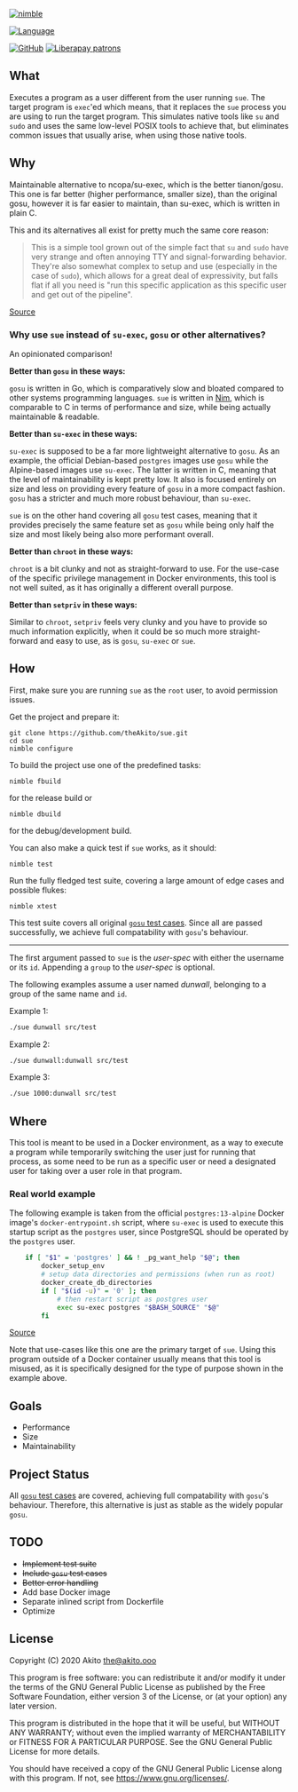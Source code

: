 [![nimble](https://raw.githubusercontent.com/yglukhov/nimble-tag/master/nimble.png)](https://nimble.directory/pkg/sue)

[![Language](https://img.shields.io/badge/language-Nim-orange.svg?style=plastic)](https://nim-lang.org/)

[![GitHub](https://img.shields.io/badge/license-GPL--3.0-informational?style=plastic)](https://www.gnu.org/licenses/gpl-3.0.txt)
[![Liberapay patrons](https://img.shields.io/liberapay/patrons/Akito?style=plastic)](https://liberapay.com/Akito/)

## What
Executes a program as a user different from the user running `sue`. The target program is `exec`'ed which means, that it replaces the `sue` process you are using to run the target program. This simulates native tools like `su` and `sudo` and uses the same low-level POSIX tools to achieve that, but eliminates common issues that usually arise, when using those native tools.

## Why
Maintainable alternative to ncopa/su-exec, which is the better tianon/gosu. This one is far better (higher performance, smaller size), than the original gosu, however it is far easier to maintain, than su-exec, which is written in plain C.

This and its alternatives all exist for pretty much the same core reason:

>This is a simple tool grown out of the simple fact that `su` and `sudo` have very strange and often annoying TTY and signal-forwarding behavior.  They're also somewhat complex to setup and use (especially in the case of `sudo`), which allows for a great deal of expressivity, but falls flat if all you need is "run this specific application as this specific user and get out of the pipeline".

[Source](https://github.com/tianon/gosu/blob/master/README.md)

### Why use `sue` instead of `su-exec`, `gosu` or other alternatives?
An opinionated comparison!

**Better than `gosu` in these ways:**

`gosu` is written in Go, which is comparatively slow and bloated compared to other systems programming languages. `sue` is written in [Nim](https://nim-lang.org/), which is comparable to C in terms of performance and size, while being actually maintainable & readable.

**Better than `su-exec` in these ways:**

`su-exec` is supposed to be a far more lightweight alternative to `gosu`. As an example, the official Debian-based `postgres` images use `gosu` while the Alpine-based images use `su-exec`.
The latter is written in C, meaning that the level of maintainability is kept pretty low. It also is focused entirely on size and less on providing every feature of `gosu` in a more compact fashion. `gosu` has a stricter and much more robust behaviour, than `su-exec`.

`sue` is on the other hand covering all `gosu` test cases, meaning that it provides precisely the same feature set as `gosu` while being only half the size and most likely being also more performant overall.

**Better than `chroot` in these ways:**

`chroot` is a bit clunky and not as straight-forward to use. For the use-case of the specific privilege management in Docker environments, this tool is not well suited, as it has originally a different overall purpose.

**Better than `setpriv` in these ways:**

Similar to `chroot`, `setpriv` feels very clunky and you have to provide so much information explicitly, when it could be so much more straight-forward and easy to use, as is `gosu`, `su-exec` or `sue`.

## How
First, make sure you are running `sue` as the `root` user, to avoid permission issues.

Get the project and prepare it:
```
git clone https://github.com/theAkito/sue.git
cd sue
nimble configure
```
To build the project use one of the predefined tasks:
```
nimble fbuild
```
for the release build or
```
nimble dbuild
```
for the debug/development build.

You can also make a quick test if `sue` works, as it should:
```
nimble test
```
Run the fully fledged test suite, covering a large amount of edge cases and possible flukes:
```
nimble xtest
```
This test suite covers all original [`gosu` test cases](https://github.com/tianon/gosu/blob/master/Dockerfile.test-alpine). Since all are passed successfully, we achieve full compatability with `gosu`'s behaviour.
____

The first argument passed to `sue` is the *user-spec* with either the username or its `id`. Appending a `group` to the *user-spec* is optional.

The following examples assume a user named *dunwall*, belonging to a group of the same name and `id`.

Example 1:
```bash
./sue dunwall src/test
```
Example 2:
```bash
./sue dunwall:dunwall src/test
```
Example 3:
```bash
./sue 1000:dunwall src/test
```

## Where
This tool is meant to be used in a Docker environment, as a way to execute a program while temporarily switching the user just for running that process, as some need to be run as a specific user or need a designated user for taking over a user role in that program.

### Real world example

The following example is taken from the official `postgres:13-alpine` Docker image's `docker-entrypoint.sh` script, where `su-exec` is used to execute this startup script as the `postgres` user, since PostgreSQL should be operated by the `postgres` user.

```bash
	if [ "$1" = 'postgres' ] && ! _pg_want_help "$@"; then
		docker_setup_env
		# setup data directories and permissions (when run as root)
		docker_create_db_directories
		if [ "$(id -u)" = '0' ]; then
			# then restart script as postgres user
			exec su-exec postgres "$BASH_SOURCE" "$@"
		fi
```

[Source](https://github.com/docker-library/postgres/blob/b80fcb5ac7f6dde712e70d2d53a88bf880700fde/13/docker-entrypoint.sh#L281)

Note that use-cases like this one are the primary target of `sue`. Using this program outside of a Docker container usually means that this tool is misused, as it is specifically designed for the type of purpose shown in the example above.

## Goals
* Performance
* Size
* Maintainability

## Project Status
All [`gosu` test cases](https://github.com/tianon/gosu/blob/master/Dockerfile.test-alpine) are covered, achieving full compatability with `gosu`'s behaviour. Therefore, this alternative is just as stable as the widely popular `gosu`.

## TODO
* ~~Implement test suite~~
* ~~Include `gosu` test cases~~
* ~~Better error handling~~
* Add base Docker image
* Separate inlined script from Dockerfile
* Optimize

## License
Copyright (C) 2020  Akito <the@akito.ooo>

This program is free software: you can redistribute it and/or modify
it under the terms of the GNU General Public License as published by
the Free Software Foundation, either version 3 of the License, or
(at your option) any later version.

This program is distributed in the hope that it will be useful,
but WITHOUT ANY WARRANTY; without even the implied warranty of
MERCHANTABILITY or FITNESS FOR A PARTICULAR PURPOSE.  See the
GNU General Public License for more details.

You should have received a copy of the GNU General Public License
along with this program.  If not, see <https://www.gnu.org/licenses/>.